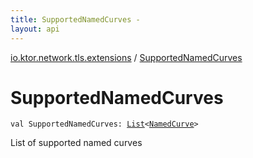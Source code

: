 ```yaml
---
title: SupportedNamedCurves - 
layout: api
---
```


<div class='api-docs-breadcrumbs'><a href="index.html">io.ktor.network.tls.extensions</a> / <a href="./-supported-named-curves.html">SupportedNamedCurves</a></div>

# SupportedNamedCurves

<div class="signature"><code><span class="keyword">val </span><span class="identifier">SupportedNamedCurves</span><span class="symbol">: </span><a href="https://kotlinlang.org/api/latest/jvm/stdlib/kotlin.collections/-list/index.html"><span class="identifier">List</span></a><span class="symbol">&lt;</span><a href="-named-curve/index.html"><span class="identifier">NamedCurve</span></a><span class="symbol">&gt;</span></code></div>

List of supported named curves

